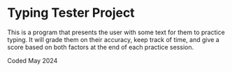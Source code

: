 # Typing Tester Project

This is a program that presents the user with some text for them to practice typing.
It will grade them on their accuracy, keep track of time, and give a score based on both
factors at the end of each practice session.

Coded May 2024
